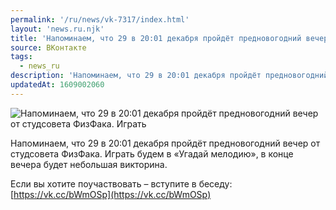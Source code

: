```yaml
---
permalink: '/ru/news/vk-7317/index.html'
layout: 'news.ru.njk'
title: 'Напоминаем, что 29 в 20:01 декабря пройдёт предновогодний вечер от студсовета ФизФака.'
source: ВКонтакте
tags:
  - news_ru
description: 'Напоминаем, что 29 в 20:01 декабря пройдёт предновогодний вечер от студсовета ФизФака.'
updatedAt: 1609002060
---
```

![Напоминаем, что 29 в 20:01 декабря пройдёт предновогодний вечер от студсовета ФизФака. Играть](https://sun9-39.userapi.com/impg/M1T4k1WzoYbF-tdNLEZ2gCAzlQsTCWdB4QO3xg/JgpE2lHs2SQ.jpg?size=1280x1057&quality=96&proxy=1&sign=e78cd77334228fa93e1f8cb09f20c767&c_uniq_tag=S6yxLUXa81F99__rMU3vDz8N0PDma4c2Kzsh2jWGpus&type=album)

Напоминаем, что 29 в 20:01 декабря пройдёт предновогодний вечер от студсовета ФизФака. Играть будем в «Угадай мелодию», в конце вечера будет небольшая викторина.

Если вы хотите поучаствовать – вступите в беседу: [https://vk.cc/bWmOSp](https://vk.cc/bWmOSp)
